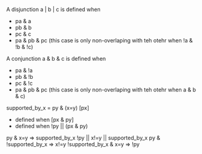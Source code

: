 


A disjunction a | b | c is defined when
 - pa & a
 - pb & b
 - pc & c
 - pa & pb & pc    (this case is only non-overlaping with teh otehr when !a & !b & !c)


A conjunction a & b & c is defined when
- pa & !a
- pb & !b
- pc & !c
- pa & pb & pc    (this case is only non-overlaping with teh otehr when a & b & c)



supported_by_x   =   py & (x=y)     [px]
- defined when [px & py]
- defined when !py  ||  (px & py)

py & x=y => supported_by_x
!py || x!=y || supported_by_x
py & !supported_by_x => x!=y
!supported_by_x & x=y => !py